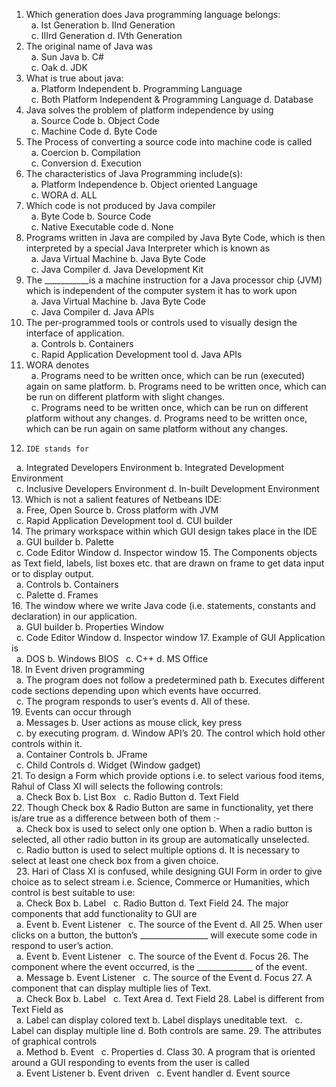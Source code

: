 1.	Which generation does Java  programming language belongs:			
 	a. Ist Generation	b. IInd Generation		
 	c. IIIrd Generation	d. IVth Generation		
2.	The original name of Java was			
 	a. Sun Java	b. C#		
 	c. Oak	d. JDK		
3.	What is true about java:			
 	a. Platform Independent	b. Programming Language		
 	c. Both Platform Independent & Programming Language	d. Database		
4.	Java solves the problem of platform independence by using			
 	a. Source Code	b. Object Code		
 	c. Machine Code	d. Byte Code		
5.	The Process of converting a source code into machine code is called			
 	a. Coercion	b. Compilation		
 	c. Conversion	d. Execution		
6.	The characteristics of Java Programming include(s):			
 	a. Platform Independence	b. Object oriented Language		
 	c. WORA	d. ALL		
7.	Which code is not produced by Java compiler			
 	a. Byte Code	b. Source Code		
 	c. Native Executable code	d. None		
8.	Programs written in Java are compiled by Java Byte Code, which is then interpreted by a special Java Interpreter which is known as			
 	a. Java Virtual Machine	b. Java Byte Code		
 	c. Java Compiler	d. Java Development Kit		
9.	The ___________is a machine instruction for a Java processor chip (JVM) which is independent of the computer system it has to work upon			
 	a. Java Virtual Machine	b. Java Byte Code		
 	c. Java Compiler	d. Java APIs		
10.	The per-programmed tools or controls used to visually design the interface of application.			
 	a. Controls	b. Containers		
 	c. Rapid Application Development tool	d. Java APIs		
11.	WORA denotes			
 	a. Programs need to be written once, which can be run (executed) again on same platform.	b. Programs need to be written once, which can be run on different platform with slight changes.		
 	c. Programs need to be written once, which can be run on different platform without any changes.	d. Programs need to be written once, which can be run again on same platform without any changes. 		
12. 	IDE stands for			
 	a. Integrated Developers Environment	b. Integrated Development Environment		
 	c. Inclusive Developers Environment	d. In-built Development Environment		
13.	Which is not a salient features of Netbeans IDE:			
 	a. Free, Open Source		b. Cross platform with JVM	
 	c. Rapid Application Development tool		d. CUI builder	
14.	The primary workspace within which GUI design takes place in the IDE			
 	a. GUI builder		b. Palette	
 	c. Code Editor Window		d. Inspector window	
15.	The Components objects as Text field, labels, list boxes etc. that are drawn on frame to get data input or to display output.			
 	a. Controls		b. Containers	
 	c. Palette		d. Frames	
16.	The window where we write Java code (i.e. statements, constants and declaration) in our application.			
 	a. GUI builder		b. Properties Window	
 	c. Code Editor Window		d. Inspector window	
17.	Example of GUI Application is 			
 	a. DOS		b. Windows BIOS	
 	c. C++		d. MS Office	
18.	In Event driven programming			
 	a. The program does not follow a predetermined path		b. Executes different code sections depending upon which events have occurred.	
 	c. The program responds to user’s events		d.  All of these.	
19.	Events can occur through 			
 	a. Messages		b. User actions as mouse click, key press	
 	c. by executing program.		d. Window API’s	
20.	The control which hold other controls within it.			
 	a. Container Controls		b. JFrame	
 	c. Child Controls		d. Widget (Window gadget)	
21.	To design a Form which provide options i.e. to select various food items, Rahul  of Class XI will selects the following controls:			
 	a. Check Box		b. List Box	
 	c. Radio Button		d. Text Field	
22.	Though Check box & Radio Button are same in functionality, yet there is/are true as a difference between both of them :-			
 	a. Check box is used to select only one option		b. When a radio button is selected, all other radio button in its group are automatically unselected.	
 	c. Radio button is used to select multiple options		d. It is necessary to select at least one check box from a given choice.	
			 
23.	Hari of Class XI is confused, while designing GUI Form in order to give choice as to select stream i.e. Science, Commerce or Humanities, which control is best suitable to use:			
 	a. Check Box			b. Label
 	c. Radio Button			d. Text Field
24.	The major components that add functionality to GUI are			
 	a. Event			b. Event Listener
 	c. The source of the Event			d. All
25.	When user clicks on a button, the button’s _________________ will execute some code in respond to user’s action.			
 	a. Event			b. Event Listener
 	c. The source of the Event			d. Focus
26.	The component where the event occurred, is the ______________ of the event.			
 	a. Message			b. Event Listener
 	c. The source of the Event			d. Focus
27.	A component that can display multiple lies of Text.			
 	a. Check Box			b. Label
 	c. Text Area			d. Text Field
28.	Label is different from Text Field as			
 	a. Label can display colored text			b. Label displays uneditable text.
 	c. Label can display multiple line			d. Both controls are same.
29.	The attributes of graphical controls			
 	a. Method			b. Event
 	c. Properties			d. Class
30.	A program that is oriented around a GUI responding to events from the user is called			
 	a. Event Listener			b. Event driven
 	c. Event handler			d. Event source


